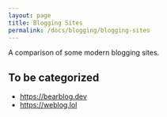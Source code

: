 ```yaml
---
layout: page
title: Blogging Sites
permalink: /docs/blogging/blogging-sites
---
```


A comparison of some modern blogging sites.

## To be categorized

- https://bearblog.dev
- https://weblog.lol
